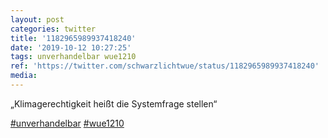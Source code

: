 ```yaml
---
layout: post
categories: twitter
title: '1182965989937418240'
date: '2019-10-12 10:27:25'
tags: unverhandelbar wue1210
ref: 'https://twitter.com/schwarzlichtwue/status/1182965989937418240'
media:
---
```

„Klimagerechtigkeit heißt die Systemfrage stellen“

[#unverhandelbar](/t/unverhandelbar) [#wue1210](/t/wue1210)